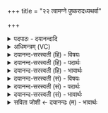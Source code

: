 +++
title = "२२ त्वामग्ने पुष्करादध्यथर्वा"

+++
<details><summary>पदपाठः - दयानन्दादि</summary>

त्वाम्। अ॒ग्ने॒। पुष्क॑रात्। अधि॑। अथ॑र्वा। निः। अ॒म॒न्थ॒त॒। मू॒र्ध्नः। विश्व॑स्य। वा॒घतः॑। २२।
</details>

<details><summary>अधिमन्त्रम् (VC)</summary>

- अग्निर्देवता
- परमेष्ठी ऋषिः
- निचृद्गायत्री
- षड्जः
</details>

<details><summary>दयानन्द-सरस्वती (हि) - विषयः</summary>

फिर वह कैसा हो, यह विषय अगले मन्त्र में कहा है ॥
</details>

<details><summary>दयानन्द-सरस्वती (हि) - पदार्थः</summary>

पदार्थान्वयभाषाः -  हे (अग्ने) विद्वन् ! जैसे (अथर्वा) रक्षक (वाघतः) अच्छी शिक्षित वाणी से अविद्या का नाश करने हारा बुद्धिमान् विद्वान् पुरुष (पुष्करात्) अन्तरिक्ष के (अधि) बीच तथा (मूर्ध्नः) शिर के तुल्य वर्त्तमान (विश्वस्य) सम्पूर्ण जगत् के बीच अग्नि को (निरमन्थत) निरन्तर मन्थन करके ग्रहण करे, वैसे ही (त्वाम्) तुझ को मैं बोध कराता हूँ ॥२२ ॥
</details>

<details><summary>दयानन्द-सरस्वती (हि) - भावार्थः</summary>

भावार्थभाषाः -  इस मन्त्र में वाचकलुप्तोपमालङ्कार है। मनुष्यों को चाहिये कि विद्वानों के समान आकाश तथा पृथिवी के सकाश से बिजुली का ग्रहण कर आश्चर्य रूप कर्मों को सिद्ध करें ॥२२ ॥
</details>

<details><summary>दयानन्द-सरस्वती (सं) - विषयः</summary>

पुनः स कीदृशः स्यादित्याह ॥
</details>

<details><summary>दयानन्द-सरस्वती (सं) - पदार्थः</summary>

पदार्थान्वयभाषाः -  हे अग्ने ! यथाऽथर्वा वाघतो विद्वान् पुष्करादधि मूर्ध्नो विश्वस्य च मध्येऽग्निं विद्युतं निरमन्थत, तथैव त्वां बोधयामि ॥२२ ॥
</details>

<details><summary>दयानन्द-सरस्वती (सं) - भावार्थः</summary>

भावार्थभाषाः -  अत्र वाचकलुप्तोपमालङ्कारः। मनुष्यैर्विद्वदनुकरणेनाकाशात् पृथिव्याश्च विद्युतं संगृह्याश्चर्य्याणि कर्माणि साधनीयानि ॥२२ ॥
</details>

<details><summary>सविता जोशी ← दयानन्दः (म) - भावार्थः</summary>

भावार्थभाषाः -  या मंत्रात वाचकलुप्तोपमालंकार आहे. माणसांनी विद्वानांप्रमाणे आकाश व पृथ्वीच्या साह्याने विद्युतचा स्वीकार करून आश्चर्यजनक कार्ये करावीत.
</details>